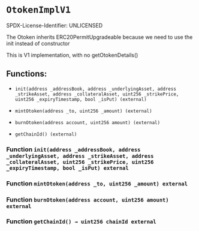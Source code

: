 # `OtokenImplV1`

SPDX-License-Identifier: UNLICENSED

The Otoken inherits ERC20PermitUpgradeable because we need to use the init instead of constructor

This is V1 implementation, with no getOtokenDetails()

## Functions:

- `init(address _addressBook, address _underlyingAsset, address _strikeAsset, address _collateralAsset, uint256 _strikePrice, uint256 _expiryTimestamp, bool _isPut) (external)`

- `mintOtoken(address _to, uint256 _amount) (external)`

- `burnOtoken(address account, uint256 amount) (external)`

- `getChainId() (external)`

### Function `init(address _addressBook, address _underlyingAsset, address _strikeAsset, address _collateralAsset, uint256 _strikePrice, uint256 _expiryTimestamp, bool _isPut) external`

### Function `mintOtoken(address _to, uint256 _amount) external`

### Function `burnOtoken(address account, uint256 amount) external`

### Function `getChainId() → uint256 chainId external`
